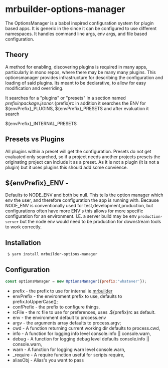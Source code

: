 mrbuilder-options-manager
===
The OptionsManager is a babel inspired configuration system for plugin based apps.
It is generic in the since it can be configured to use different namespaces.
It handles command line args, env args, and file based configuration.


## Theory
A method for enabling, discovering plugins is required in many apps, particularly in
mono repos, where there may be many many plugins.   This optionsmanager provides
infrastructure for describing the configuration and loading of said plugins.
Its meant to be declarative, to allow for easy modification and overriding.

It searches for a "plugins" or "presets" in a section
 named ${prefix} in package.json or .${prefix}rc in addition it searches
 the ENV for ${envPrefix}_PLUGINS, ${envPrefix}_PRESETS and after evaluation it search

 ${envPrefix}_INTERNAL_PRESETS


## Presets vs Plugins
All plugins within a preset will get the configuration.
Presets do not get evaluated only searched, so if a project needs
another projects presets the originating project can include it as
a preset.   As it is not a plugin (it is not a plugin) but it uses
plugins this should add some convience.


## ${envPrefix}_ENV -
Defaults to NODE_ENV and both be null.  This tells the option manager
which env the user, and therefore configuration the app is running with.
Because NODE_ENV is conventionally used for test,development,production,
but configurations often have more ENV's this allows for more specific
configuration for an environment.
I.E. a server build may be env `production-server` but the node env would
need to be production for downstream tools to work correctly.



## Installation
```sh
 $ yarn install mrbuilder-options-manager
```


## Configuration

```js
const optionsManager = new OptionsManager({prefix:'whatever'});

```


 * prefix - the prefix to use for internal ie.[mrbuilder](https://github.com/jspears/mrbuilder)
 * envPrefix - the environment prefix to use, defaults to prefix.toUpperCase();
 * confPrefix - the prefix to configure things.
 * rcFile - the rc file to use for preferences, uses .${prefix}rc as default.
 * env - the environment default to process.env
 * argv - the arguments array defaults to process.argv;
 * cwd - A function returning current working dir defaults to process.cwd,
 * info - A function for logging info level console.info || console.warn,
 * debug - A function for logging debug level defaults console.info || console.warn,
 * warn - A function for logging warn level console.warn,
 * _require - A require function useful for scripts require,
 * aliasObj - Alias's you want to pass
